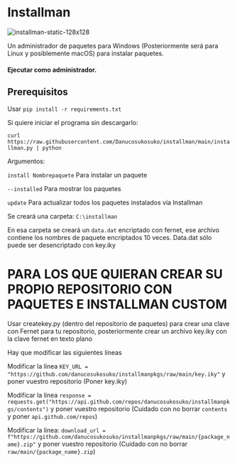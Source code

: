 # Installman

![installman-static-128x128](https://github.com/user-attachments/assets/8a9ecdde-7500-4898-acb1-9af5c12d5a3a)



Un administrador de paquetes para Windows (Posteriormente será para Linux y posiblemente macOS) para instalar paquetes.

#### Ejecutar como administrador.


## Prerequisitos

Usar `pip install -r requirements.txt`

Si quiere iniciar el programa sin descargarlo:

`curl https://raw.githubusercontent.com/Danucosukosuko/installman/main/installman.py | python`

Argumentos:

`install Nombrepaquete` Para instalar un paquete

`--installed` Para mostrar los paquetes

`update` Para actualizar todos los paquetes instalados vía Installman


Se creará una carpeta: `C:\installman`

En esa carpeta se creará un `data.dat` encriptado con fernet, ese archivo contiene los nombres de paquete encriptados 10 veces. Data.dat sólo puede ser desencriptado con key.iky


# PARA LOS QUE QUIERAN CREAR SU PROPIO REPOSITORIO CON PAQUETES E INSTALLMAN CUSTOM

Usar createkey.py (dentro del repositorio de paquetes) para crear una clave con Fernet para tu repositorio, posteriormente crear un archivo key.iky con la clave fernet en texto plano

Hay que modificar las siguientes líneas

Modificar la línea `KEY_URL = "https://github.com/danucosukosuko/installmanpkgs/raw/main/key.iky"` y poner vuestro repositorio (Poner key.iky)

Modificar la línea `response = requests.get("https://api.github.com/repos/danucosukosuko/installmanpkgs/contents")` y poner vuestro repositorio (Cuidado con no borrar `contents` y poner `api.github.com/repos`)

Modificar la línea: `download_url = f"https://github.com/danucosukosuko/installmanpkgs/raw/main/{package_name}.zip"` y poner vuestro repositorio (Cuidado con no borrar `raw/main/{package_name}.zip`)
